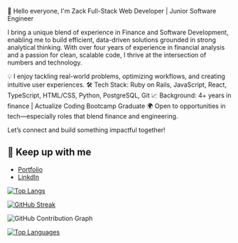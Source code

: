 👋 Hello everyone, I'm Zack
Full-Stack Web Developer | Junior Software Engineer

I bring a unique blend of experience in Finance and Software Development, enabling me to build efficient, data-driven solutions grounded in strong analytical thinking. With over four years of experience in financial analysis and a passion for clean, scalable code, I thrive at the intersection of numbers and technology.

💡 I enjoy tackling real-world problems, optimizing workflows, and creating intuitive user experiences.
🛠️ Tech Stack: Ruby on Rails, JavaScript, React, TypeScript, HTML/CSS, Python, PostgreSQL, Git
📈 Background: 4+ years in finance | Actualize Coding Bootcamp Graduate
🌍 Open to opportunities in tech—especially roles that blend finance and engineering.

Let’s connect and build something impactful together!

## 📝 Keep up with me  
- [Portfolio](https://zack-valavanis-portfolio.vercel.app/)
- [LinkdIn](https://www.linkedin.com/in/zack-valavanis/)


[![Top Langs](https://github-readme-stats.vercel.app/api/top-langs/?username=zackvalavanis&layout=compact&theme=tokyonight)](https://github.com/zackvalavanis/github-readme-stats)

[![GitHub Streak](https://github-readme-streak-stats.herokuapp.com/?user=zackvalavanis&theme=tokyonight&hide_border=false)](https://git.io/streak-stats)

![GitHub Contribution Graph](https://activity-graph.herokuapp.com/graph?username=zackvalavanis&theme=react-dark&hide_border=true)

[![Top Languages](https://github-readme-stats.vercel.app/api/top-langs/?username=zackvalavanis&langs_count=6&layout=donut&theme=tokyonight)](https://github.com/zackvalavanis/github-readme-stats)







